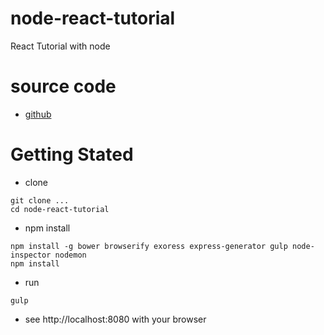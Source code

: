 # node-react-tutorial
 React Tutorial with node

# source code
* [github](https://github.com/AkihiroTakamura/node-react-tutorial)


# Getting Stated

* clone

```
git clone ...
cd node-react-tutorial
```

* npm install

```
npm install -g bower browserify exoress express-generator gulp node-inspector nodemon
npm install
```

* run

```
gulp
```

* see http://localhost:8080 with your browser

